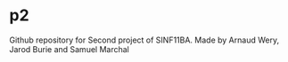# p2
Github repository for Second project of SINF11BA.
Made by Arnaud Wery, Jarod Burie and Samuel Marchal
